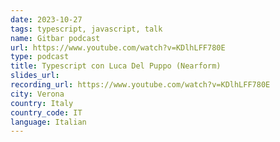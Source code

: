 ```yaml
---
date: 2023-10-27
tags: typescript, javascript, talk
name: Gitbar podcast
url: https://www.youtube.com/watch?v=KDlhLFF780E
type: podcast
title: Typescript con Luca Del Puppo (Nearform)
slides_url:
recording_url: https://www.youtube.com/watch?v=KDlhLFF780E
city: Verona
country: Italy
country_code: IT
language: Italian
---
```

